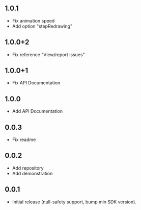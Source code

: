 ## 1.0.1

- Fix animation speed
- Add option "stepRedrawing"
## 1.0.0+2

- Fix reference "View/report issues"
## 1.0.0+1

- Fix API Documentation

## 1.0.0

- Add API Documentation
## 0.0.3

- Fix readme
## 0.0.2

- Add repository
- Add demonstration
## 0.0.1

- Initial release (null-safety support, bump min SDK version).
